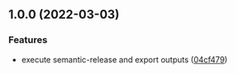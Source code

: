 ## 1.0.0 (2022-03-03)

### Features

- execute semantic-release and export outputs ([04cf479](https://github.com/mylight-systems/semantic-release-action/commit/04cf4794c208d6c60f282876101fb938d3d7f17d))
